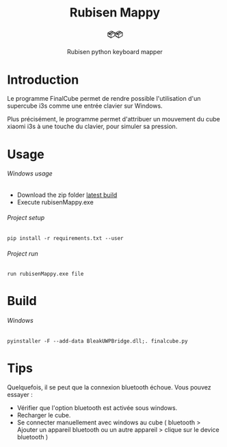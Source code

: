 <h1 align="center"> Rubisen Mappy <br></h1>
<div align="center">
  <h3>📦📦</h3>
  <p>Rubisen python keyboard mapper</p>
</div>



# Introduction

Le programme FinalCube permet de rendre possible l'utilisation d'un supercube i3s comme une entrée clavier sur  Windows.

Plus précisément, le programme permet d'attribuer un mouvement du cube xiaomi i3s à une touche du clavier, pour simuler sa pression.

# Usage

###### Windows usage

* Download the zip folder [latest build](https://github.com/JulesMicho/rubisenMappy/releases)
* Execute rubisenMappy.exe

###### Project setup
```console
pip install -r requirements.txt --user
```

###### Project run
```
run rubisenMappy.exe file
```

# Build

###### Windows
```console
pyinstaller -F --add-data BleakUWPBridge.dll;. finalcube.py
```

# Tips

Quelquefois, il se peut que la connexion bluetooth échoue.
Vous pouvez essayer :

* Vérifier que l'option bluetooth est activée sous windows.
* Recharger le cube.
* Se connecter manuellement avec windows au cube ( bluetooth  > Ajouter un appareil bluetooth ou un autre appareil > clique sur le device bluetooth )

